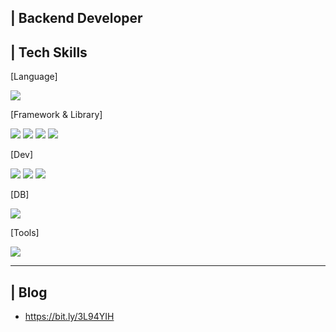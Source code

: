 ## | Backend Developer

## | Tech Skills

[Language]

<img src="https://img.shields.io/badge/JAVA-9B9B9B?style=for-the-badge&logo=Java&logoColor=white"/>

[Framework & Library]

<img src="https://img.shields.io/badge/SPRING-6DB33F?style=for-the-badge&logo=spring&logoColor=white"/> <img src="https://img.shields.io/badge/Spring boot-6DB33F?style=for-the-badge&logo=springboot&logoColor=white"/> <img src="https://img.shields.io/badge/spring security-6DB33F?style=for-the-badge&logo=springsecurity&logoColor=white"/> <img src="https://img.shields.io/badge/jpa-59666C?style=for-the-badge&logo=hibernate&logoColor=white"/>

[Dev]

<img src="https://img.shields.io/badge/aws ec2-FF9900?style=for-the-badge&logo=amazonec2&logoColor=white"/> <img src="https://img.shields.io/badge/aws codedeploy-FF9900?style=for-the-badge&logo=amazoncodedeploy&logoColor=white"/> <img src="https://img.shields.io/badge/github actions-2088FF?style=for-the-badge&logo=githubactions&logoColor=white"/>

[DB]

<img src="https://img.shields.io/badge/mysql-4479A1?style=for-the-badge&logo=mysql&logoColor=white"/>

[Tools]

 <img src="https://img.shields.io/badge/git-F05032?style=for-the-badge&logo=git&logoColor=white"/>

***

## | Blog
* https://bit.ly/3L94YIH

<!--
**seungchul-lee118/seungchul-lee118** is a ✨ _special_ ✨ repository because its `README.md` (this file) appears on your GitHub profile.

Here are some ideas to get you started:

- 🔭 I’m currently working on ...
- 🌱 I’m currently learning ...
- 👯 I’m looking to collaborate on ...
- 🤔 I’m looking for help with ...
- 💬 Ask me about ...
- 📫 How to reach me: ...
- 😄 Pronouns: ...
- ⚡ Fun fact: ...
-->
